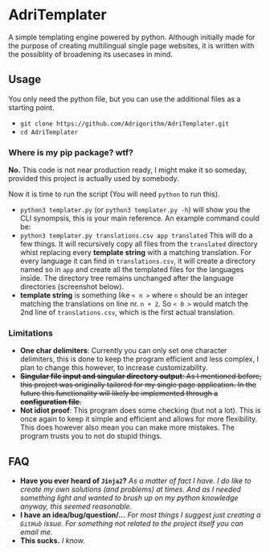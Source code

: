 # AdriTemplater

A simple templating engine powered by python. Although initially made for the purpose of creating multilingual single page websites, it is written with the possiblity of broadening its usecases in mind.

## Usage
You only need the python file, but you can use the additional files as a starting point.
- `git clone https://github.com/Adrigorithm/AdriTemplater.git`
- `cd AdriTemplater`

### Where is my pip package? wtf?
**No.** This code is not near production ready, I might make it so someday, provided this project is actually used by somebody.

Now it is time to run the script (You will need `python` to run this).
- `python3 templater.py` (or `python3 templater.py -h`) will show you the CLI synompsis, this is your main reference.
An example command could be:
- `python3 templater.py translations.csv app translated`
This will do a few things. It will recursively copy all files from the `translated` directory whist replacing every **template string** with a matching translation. For every language it can find in `translations.csv`, it will create a directory named so in `app` and create all the templated files for the languages inside. The directory tree remains unchanged after the language directories (screenshot below).
- **template string** is something like `< n >` where `n` should be an integer matching the translations on line nr. `n + 2`. So `< 0 >` would match the 2nd line of `translations.csv`, which is the first actual translation.

### Limitations
- **One char delimiters**: Currently you can only set one character delimiters, this is done to keep the program efficient and less complex, I plan to change this however, to increase customizability.
- ~~**Singular file input and singular directory output**: As I mentioned before, this project was originally tailored for my single page application. In the future this functionality will likely be implemented through a **configuration file**.~~
- **Not idiot proof**: This program does some checking (but not a lot). This is once again to keep it simple and efficient and allows for more flexibility. This does however also mean you can make more mistakes. The program trusts you to not do stupid things.

## FAQ
- **Have you ever heard of `Jinja2`?**
*As a matter of fact I have. I do like to create my own solutions (and problems) at times. And as I needed something light and wanted to brush up on my python knowledge anyway, this seemed reasonable.*
- **I have an idea/bug/question/...**
*For most things I suggest just creating a `GitHub` issue. For something not related to the project itself you can email me.*
- **This sucks.**
*I know.*
